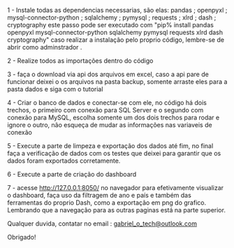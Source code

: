 1 - Instale todas as dependencias necessarias, são elas: pandas ; openpyxl ; mysql-connector-python ; sqlalchemy ; pymysql ; requests ; xlrd ; dash ; cryptography
este passo pode ser executado com "pip% install pandas openpyxl mysql-connector-python sqlalchemy pymysql requests xlrd dash cryptography" caso realizar a instalação pelo proprio código, lembre-se de abrir como adminstrador .

2 - Realize todos as importações dentro do código

3 - faça o download via api dos arquivos em excel, caso a api pare de funcionar deixei o os arquivos na pasta backup, somente arraste eles para a pasta dados e siga com o tutorial

4 - Criar o banco de dados e conectar-se com ele, no código há dois trechos, o primeiro com conexão para SQL Server e o segundo com conexão para MySQL, escolha somente um dos dois trechos para rodar e ignore o outro, não esqueça de mudar as informações nas variaveis de conexão

5 - Execute a parte de limpeza e exportação dos dados até fim, no final faça a verificação de dados com os testes que deixei para garantir que os dados foram exportados corretamente.

6 - Execute a parte de criação do dashboard

7 - acesse http://127.0.0.1:8050/ no navegador para efetivamente visualizar o dashboard, faça uso da filtragem de ano e país e também das ferramentas do proprio Dash, como a exportação em png do grafico. Lembrando que a navegação para as outras paginas está na parte superior.

Qualquer duvida, contatar no email : gabriel_o_tech@outlook.com

Obrigado!